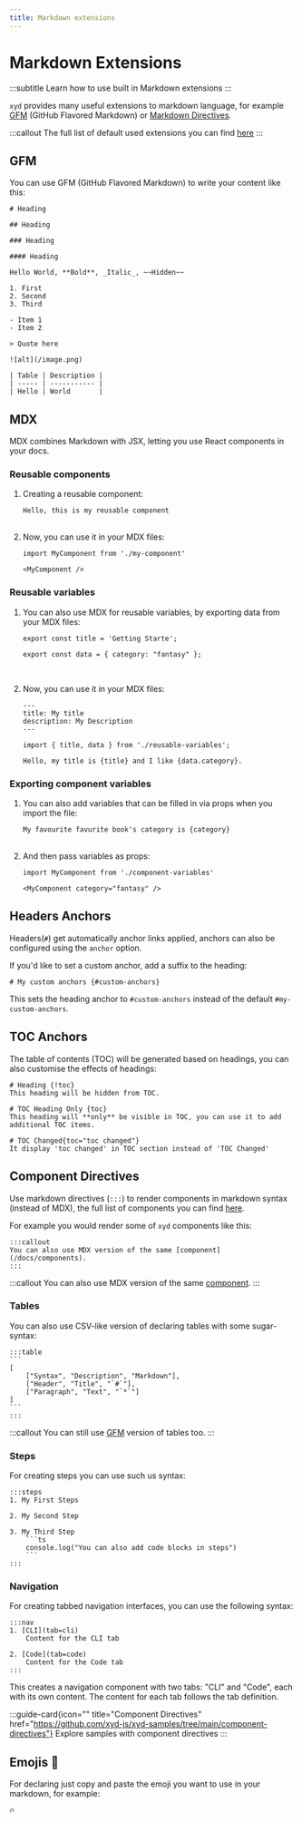 ```yaml
---
title: Markdown extensions
---
```


# Markdown Extensions
:::subtitle
Learn how to use built in Markdown extensions
:::

<code>xyd</code> provides many useful extensions to markdown language,
for example [GFM](https://github.github.com/gfm/) (GitHub Flavored Markdown) or [Markdown Directives](https://github.com/remarkjs/remark-directive).

:::callout
The full list of default used extensions you can find [here](https://github.com/livesession/xyd/blob/master/packages/xyd-content/packages/md/plugins/index.ts)
:::

## GFM
You can use GFM (GitHub Flavored Markdown) to write your content like this:
```mdx
# Heading
 
## Heading
 
### Heading
 
#### Heading
 
Hello World, **Bold**, _Italic_, ~~Hidden~~
 
1. First
2. Second
3. Third
 
- Item 1
- Item 2
 
> Quote here
 
![alt](/image.png)
 
| Table | Description |
| ----- | ----------- |
| Hello | World       |
```


## MDX
MDX combines Markdown with JSX, letting you use React components in your docs.

### Reusable components

1. Creating a reusable component:
    ```mdx my-component.mdx
    Hello, this is my reusable component
    ```
    <br/>
2. Now, you can use it in your MDX files:
    ```tsx my-content.mdx
    import MyComponent from './my-component'

    <MyComponent />
    ```

### Reusable variables

1. You can also use MDX for reusable variables, by exporting data from your MDX files:
    ```tsx reusable-variables.mdx
    export const title = 'Getting Starte';

    export const data = { category: "fantasy" };
    ```
    <br/>
    
2. Now, you can use it in your MDX files:
    ```mdx my-content.mdx
    ---
    title: My title
    description: My Description
    ---

    import { title, data } from './reusable-variables';

    Hello, my title is {title} and I like {data.category}.
    ```

### Exporting component variables
1. You can also add variables that can be filled in via props when you import the file:
    ```mdx component-variables.mdx
    My favourite favurite book's category is {category}
    ```
    <br/>
2. And then pass variables as props:
    ```tsx
    import MyComponent from './component-variables'

    <MyComponent category="fantasy" />
    ```

## Headers Anchors
Headers(`#`) get automatically anchor links applied, anchors can also 
be configured using the `anchor` option.

If you'd like to set a custom anchor,  add a suffix to the heading:
```mdx
# My custom anchors {#custom-anchors}
```
This sets the heading anchor to `#custom-anchors` instead of the default `#my-custom-anchors`.

## TOC Anchors
The table of contents (TOC) will be generated based on headings, you can also customise the effects of headings:

```mdx
# Heading {!toc}
This heading will be hidden from TOC.

# TOC Heading Only {toc}
This heading will **only** be visible in TOC, you can use it to add additional TOC items.

# TOC Changed{toc="toc changed"}
It display 'toc changed' in TOC section instead of 'TOC Changed'
```

## Component Directives
Use markdown directives (`:::`) to render components in markdown syntax (instead of MDX), the full list of components you can find [here](/docs/components).

For example you would render some of <code>xyd</code> components like this:

```mdx
:::callout
You can also use MDX version of the same [component](/docs/components).
:::
```

:::callout
You can also use MDX version of the same [component](/docs/components).
:::

### Tables
You can also use CSV-like version of declaring tables with some sugar-syntax:
~~~
:::table
```
[
    ["Syntax", "Description", "Markdown"],
    ["Header", "Title", "`#`"],
    ["Paragraph", "Text", "`*`"]
]
```
:::
~~~

:::callout
You can still use [GFM](https://github.github.com/gfm/#tables-extension-) version of tables too.
:::

### Steps
For creating steps you can use such us syntax:
~~~
:::steps
1. My First Steps

2. My Second Step

3. My Third Step
    ```ts
    console.log("You can also add code blocks in steps")
    ```
:::
~~~

### Navigation
For creating tabbed navigation interfaces, you can use the following syntax:
~~~
:::nav
1. [CLI](tab=cli)
    Content for the CLI tab

2. [Code](tab=code)
    Content for the Code tab
:::
~~~

This creates a navigation component with two tabs: "CLI" and "Code", each with its own content. The content for each tab follows the tab definition.

:::guide-card{icon="<IconCode/>" title="Component Directives" href="https://github.com/xyd-js/xyd-samples/tree/main/component-directives"}
Explore samples with component directives
:::

## Emojis 🎉
For declaring just copy and paste the emoji you want to use in your markdown, for example:

```
🔥